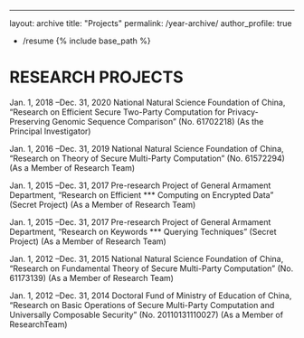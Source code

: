 ---
layout: archive
title: "Projects"
permalink: /year-archive/
author_profile: true
- /resume
{% include base_path %}


RESEARCH PROJECTS
======
Jan. 1, 2018 –Dec. 31, 2020
National Natural Science Foundation of China, “Research on Efficient Secure Two-Party Computation for
Privacy-Preserving Genomic Sequence Comparison” (No. 61702218) (As the Principal Investigator)

Jan. 1, 2016 –Dec. 31, 2019
National Natural Science Foundation of China, “Research on Theory of Secure Multi-Party Computation”
(No. 61572294) (As a Member of Research Team)

Jan. 1, 2015 –Dec. 31, 2017
Pre-research Project of General Armament Department, “Research on Efficient *** Computing on Encrypted
Data” (Secret Project) (As a Member of Research Team)

Jan. 1, 2015 –Dec. 31, 2017
Pre-research Project of General Armament Department, “Research on Keywords *** Querying Techniques”
(Secret Project) (As a Member of Research Team)

Jan. 1, 2012 –Dec. 31, 2015
National Natural Science Foundation of China, “Research on Fundamental Theory of Secure Multi-Party
Computation” (No. 61173139) (As a Member of Research Team)

Jan. 1, 2012 –Dec. 31, 2014
Doctoral Fund of Ministry of Education of China, “Research on Basic Operations of Secure Multi-Party
Computation and Universally Composable Security” (No. 20110131110027) (As a Member of ResearchTeam)
